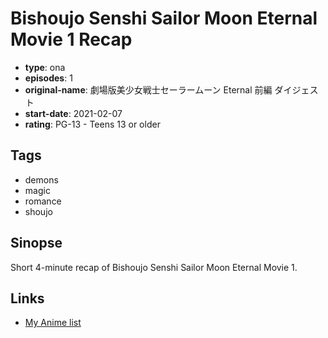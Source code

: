 # Bishoujo Senshi Sailor Moon Eternal Movie 1 Recap

-   **type**: ona
-   **episodes**: 1
-   **original-name**: 劇場版美少女戦士セーラームーン Eternal 前編 ダイジェスト
-   **start-date**: 2021-02-07
-   **rating**: PG-13 - Teens 13 or older

## Tags

-   demons
-   magic
-   romance
-   shoujo

## Sinopse

Short 4-minute recap of Bishoujo Senshi Sailor Moon Eternal Movie 1.

## Links

-   [My Anime list](https://myanimelist.net/anime/47418/Bishoujo_Senshi_Sailor_Moon_Eternal_Movie_1_Recap)
